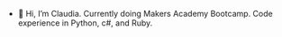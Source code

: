 - 👋 Hi, I’m Claudia.
Currently doing Makers Academy Bootcamp.
Code experience in Python, c#, and Ruby.

